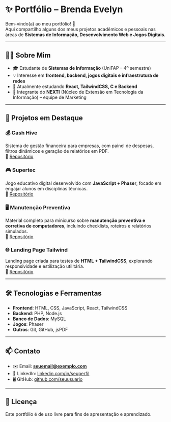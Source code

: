 # ✨ Portfólio – Brenda Evelyn 

Bem-vindo(a) ao meu portfólio! 🚀  
Aqui compartilho alguns dos meus projetos acadêmicos e pessoais nas áreas de **Sistemas de Informação, Desenvolvimento Web e Jogos Digitais**.  

---

## 🧑‍💻 Sobre Mim  

- 🎓 Estudante de **Sistemas de Informação** (UniFAP – 4º semestre)  
- 💡 Interesse em **frontend, backend, jogos digitais e infraestrutura de redes**  
- 🌱 Atualmente estudando **React, TailwindCSS, C e Backend**  
- 🚀 Integrante do **NEXTI** (Núcleo de Extensão em Tecnologia da Informação) – equipe de Marketing  

---

## 📂 Projetos em Destaque  

### 💰 Cash Hive  
Sistema de gestão financeira para empresas, com painel de despesas, filtros dinâmicos e geração de relatórios em PDF.  
🔗 [Repositório](#)  

### 🎮 Supertec  
Jogo educativo digital desenvolvido com **JavaScript + Phaser**, focado em engajar alunos em disciplinas técnicas.  
🔗 [Repositório](#)  

### 🖥️ Manutenção Preventiva  
Material completo para minicurso sobre **manutenção preventiva e corretiva de computadores**, incluindo checklists, roteiros e relatórios simulados.  
🔗 [Repositório](#)  

### 🌐 Landing Page Tailwind  
Landing page criada para testes de **HTML + TailwindCSS**, explorando responsividade e estilização utilitária.  
🔗 [Repositório](#)  

---

## 🛠️ Tecnologias e Ferramentas  

- **Frontend**: HTML, CSS, JavaScript, React, TailwindCSS  
- **Backend**: PHP, Node.js  
- **Banco de Dados**: MySQL  
- **Jogos**: Phaser  
- **Outros**: Git, GitHub, jsPDF  

---

## 📫 Contato  

- ✉️ Email: **seuemail@exemplo.com**  
- 💼 LinkedIn: [linkedin.com/in/seuperfil](#)  
- 🖥️ GitHub: [github.com/seuusuario](#)  

---

## 📄 Licença  

Este portfólio é de uso livre para fins de apresentação e aprendizado.  
